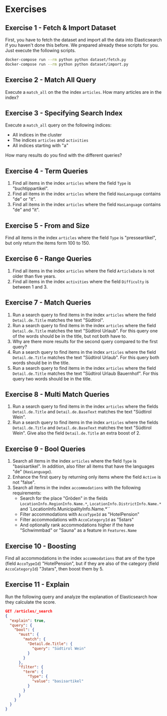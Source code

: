 # Exercises

## Exercise 1 - Fetch & Import Dataset

First, you have to fetch the dataset and import all the data into Elasticsearch if you haven't done this before. We prepared already these scripts for you. Just execute the following scripts.

```bash
docker-compose run --rm python python dataset/fetch.py
docker-compose run --rm python python dataset/import.py
```

## Exercise 2 - Match All Query

Execute a `match_all` on the the index `articles`. How many articles are in the index?

## Exercise 3 - Specifying Search Index

Execute a `match_all` query on the following indices:

- All indices in the cluster
- The indices `articles` and `activities`
- All indices starting with "a"

How many results do you find with the different queries?

## Exercise 4 - Term Queries

1. Find all items in the index `articles` where the field `Type` is "buchtippartikel".
2. Find all items in the index `articles` where the field `HasLanguage` contains "de" or "it".
2. Find all items in the index `articles` where the field `HasLanguage` contains "de" and "it".

## Exercise 5 - From and Size

Find all items in the index `articles` where the field `Type` is "presseartikel", but only return the items form 100 to 150.

## Exercise 6 - Range Queries

1. Find all items in the index `articles` where the field `ArticleDate` is not older than five years.
2. Find all items in the index `activities` where the field `Difficulty` is between 1 and 3.

## Exercise 7 - Match Queries

1. Run a search query to find items in the index `articles` where the field `Detail.de.Title` matches the text "Südtirol".
2. Run a search query to find items in the index `articles` where the field `Detail.de.Title` matches the text "Südtirol Urlaub". For this query one of the words should be in the title, but not both have to.
3. Why are there more results for the second query compared to the first query?
4. Run a search query to find items in the index `articles` where the field `Detail.de.Title` matches the text "Südtirol Urlaub". For this query both words should be in the title.
5. Run a search query to find items in the index `articles` where the field `Detail.de.Title` matches the text "Südtirol Urlaub Bauernhof". For this query two words should be in the title.

## Exercise 8 - Multi Match Queries

1. Run a search query to find items in the index `articles` where the fields `Detail.de.Title` and `Detail.de.BaseText` matches the text "Südtirol Wein".
1. Run a search query to find items in the index `articles` where the fields `Detail.de.Title` and `Detail.de.BaseText` matches the text "Südtirol Wein". Give also the field `Detail.de.Title` an extra boost of 2.

## Exercise 9 - Bool Queries

1. Search all items in the index `articles` where the field `Type` is "basisartikel". In addition, also filter all items that have the languages "de" (`HasLanguage`).
2. Enhance the first query by returning only items where the field `Active` is not "false".
3. Search all items in the index `accommodations` with the following requirements:
    - Search for the place "Gröden" in the fields `LocationInfo.RegionInfo.Name.*`, `LocationInfo.DistrictInfo.Name.*` and `LocationInfo.MunicipalityInfo.Name.*``
    - Filter accommodations with `AccoTypeId` as "HotelPension"
    - Filter accommodations with `AccoCategoryId` as "5stars"
    - And optionally rank accommodations higher if the have "Schwimmbad" or "Sauna" as a feature in `Features.Name`

## Exercise 10 - Boosting

Find all accommodations in the index `accommodations` that are of the type (field `AccoTypeId`) "HotelPension", but if they are also of the category (field `AccoCategoryId`) "3stars", then boost them by 5.

## Exercise 11 - Explain

Run the following query and analyze the explanation of Elasticsearch how they calculate the score.

```json
GET /articles/_search
{
  "explain": true,
  "query": {
    "bool": {
      "must": {
        "match": {
          "Detail.de.Title": {
            "query": "Südtirol Wein"
          }
        }
      },
      "filter": {
        "term": {
          "Type": {
            "value": "basisartikel"
          }
        }
      } 
    }
  }
}
```


